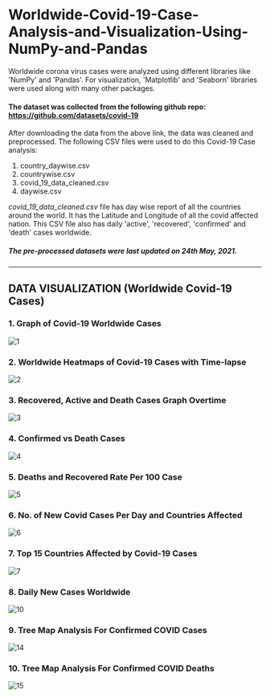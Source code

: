 # Worldwide-Covid-19-Case-Analysis-and-Visualization-Using-NumPy-and-Pandas
Worldwide corona virus cases were analyzed using different libraries like 'NumPy' and 'Pandas'. For visualization, 'Matplotlib' and 'Seaborn' libraries were used 
along with many other packages. 

#### The dataset was collected from the following github repo: https://github.com/datasets/covid-19
After downloading the data from the above link, the data was cleaned and preprocessed.
The following CSV files were used to do this Covid-19 Case analysis:
1. country_daywise.csv
2. countrywise.csv
3. covid_19_data_cleaned.csv
4. daywise.csv

*covid_19_data_cleaned.csv* file has day wise report of all the countries around the world. It has the Latitude and Longitude of all the covid affected nation. This CSV file also has daily 'active', 'recovered', 'confirmed' and 'death' cases worldwide. 

##### The pre-processed datasets were last updated on 24th May, 2021.
---------------------------------------------------------------------------------------

## DATA VISUALIZATION (Worldwide Covid-19 Cases)
### 1. Graph of Covid-19 Worldwide Cases
![1](https://user-images.githubusercontent.com/45898995/122513433-3cac5f00-d02c-11eb-9787-4cd7c55c991b.png)

### 2. Worldwide Heatmaps of Covid-19 Cases with Time-lapse
![2](https://user-images.githubusercontent.com/45898995/122513616-70878480-d02c-11eb-93a2-7f6c6c2eda8e.png)

### 3. Recovered, Active and Death Cases Graph Overtime
![3](https://user-images.githubusercontent.com/45898995/122513933-e4299180-d02c-11eb-839d-58e2065caebb.png)

### 4. Confirmed vs Death Cases
![4](https://user-images.githubusercontent.com/45898995/122514061-1dfa9800-d02d-11eb-9ab8-09ac9c6c972d.png)

### 5. Deaths and Recovered Rate Per 100 Case
![5](https://user-images.githubusercontent.com/45898995/122514212-61550680-d02d-11eb-97fa-4344deb0ea21.png)

### 6. No. of New Covid Cases Per Day and Countries Affected 
![6](https://user-images.githubusercontent.com/45898995/122514259-792c8a80-d02d-11eb-84b4-a249107cccf1.png)

### 7. Top 15 Countries Affected by Covid-19 Cases
![7](https://user-images.githubusercontent.com/45898995/122514477-d88a9a80-d02d-11eb-9d65-f75d08375f5b.png)

### 8. Daily New Cases Worldwide
![10](https://user-images.githubusercontent.com/45898995/122514939-84cc8100-d02e-11eb-818b-8b3b7c9365fa.png)

### 9. Tree Map Analysis For Confirmed COVID Cases
![14](https://user-images.githubusercontent.com/45898995/122515902-ea6d3d00-d02f-11eb-9ab3-c41983da8c42.png)

### 10. Tree Map Analysis For Confirmed COVID Deaths
![15](https://user-images.githubusercontent.com/45898995/122515998-07a20b80-d030-11eb-9f9b-b7004d207022.png)









